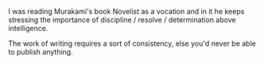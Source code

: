 I was reading Murakami's book Novelist as a vocation and in it he keeps stressing the importance of discipline / resolve / determination above intelligence.

The work of writing requires a sort of consistency, else you'd never be able to publish anything.